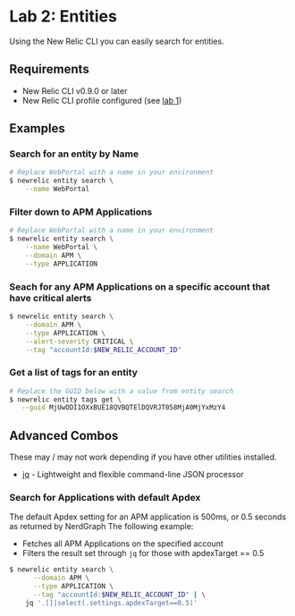 # Lab 2: Entities

Using the New Relic CLI you can easily search for entities.

## Requirements

* New Relic CLI v0.9.0 or later
* New Relic CLI profile configured (see [lab 1](../lab1/README.md))

## Examples

### Search for an entity by Name

```bash
# Replace WebPortal with a name in your environment
$ newrelic entity search \
    --name WebPortal
```


### Filter down to APM Applications

```bash
# Replace WebPortal with a name in your environment
$ newrelic entity search \
    --name WebPortal \
    --domain APM \
    --type APPLICATION
```


### Seach for any APM Applications on a specific account that have critical alerts

```bash
$ newrelic entity search \
    --domain APM \
    --type APPLICATION \
    --alert-severity CRITICAL \
    --tag "accountId:$NEW_RELIC_ACCOUNT_ID"
```


### Get a list of tags for an entity

```bash
# Replace the GUID below with a value from entity search
$ newrelic entity tags get \
   --guid MjUwODI1OXxBUE18QVBQTElDQVRJT058MjA0MjYxMzY4
```


## Advanced Combos

These may / may not work depending if you have other utilities installed.

* [jq](https://stedolan.github.io/jq/) - Lightweight and flexible command-line JSON processor

### Search for Applications with default Apdex

The default Apdex setting for an APM application is 500ms, or 0.5 seconds as
returned by NerdGraph  The following example:

* Fetches all APM Applications on the specified account
* Filters the result set through `jq` for those with apdexTarget == 0.5

```bash
$ newrelic entity search \
      --domain APM \
      --type APPLICATION \
      --tag "accountId:$NEW_RELIC_ACCOUNT_ID" | \
    jq '.[]|select(.settings.apdexTarget==0.5)'
```

